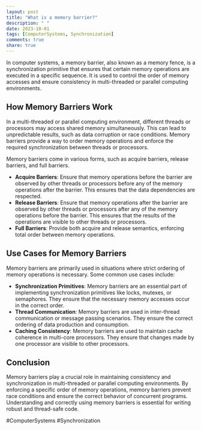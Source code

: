```yaml
---
layout: post
title: "What is a memory barrier?"
description: " "
date: 2023-10-01
tags: [ComputerSystems, Synchronization]
comments: true
share: true
---
```


In computer systems, a memory barrier, also known as a memory fence, is a synchronization primitive that ensures that certain memory operations are executed in a specific sequence. It is used to control the order of memory accesses and ensure consistency in multi-threaded or parallel computing environments.

## How Memory Barriers Work

In a multi-threaded or parallel computing environment, different threads or processors may access shared memory simultaneously. This can lead to unpredictable results, such as data corruption or race conditions. Memory barriers provide a way to order memory operations and enforce the required synchronization between threads or processors.

Memory barriers come in various forms, such as acquire barriers, release barriers, and full barriers. 

- **Acquire Barriers**: Ensure that memory operations before the barrier are observed by other threads or processors before any of the memory operations after the barrier. This ensures that the data dependencies are respected.
- **Release Barriers**: Ensure that memory operations after the barrier are observed by other threads or processors after any of the memory operations before the barrier. This ensures that the results of the operations are visible to other threads or processors.
- **Full Barriers**: Provide both acquire and release semantics, enforcing total order between memory operations.

## Use Cases for Memory Barriers

Memory barriers are primarily used in situations where strict ordering of memory operations is necessary. Some common use cases include:

- **Synchronization Primitives**: Memory barriers are an essential part of implementing synchronization primitives like locks, mutexes, or semaphores. They ensure that the necessary memory accesses occur in the correct order.
- **Thread Communication**: Memory barriers are used in inter-thread communication or message passing scenarios. They ensure the correct ordering of data production and consumption.
- **Caching Consistency**: Memory barriers are used to maintain cache coherence in multi-core processors. They ensure that changes made by one processor are visible to other processors.

## Conclusion

Memory barriers play a crucial role in maintaining consistency and synchronization in multi-threaded or parallel computing environments. By enforcing a specific order of memory operations, memory barriers prevent race conditions and ensure the correct behavior of concurrent programs. Understanding and correctly using memory barriers is essential for writing robust and thread-safe code.

#ComputerSystems #Synchronization